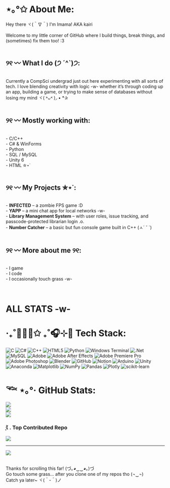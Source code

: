 # ⋆｡°✩ About Me:
Hey there ヾ(＾∇＾) I'm Imama! AKA kairi<br><br>Welcome to my little corner of GitHub where I build things, break things, and (sometimes) fix them too! :3<br><br>

## ୨୧ 〰️ What I do  (੭ ˊ^ˋ)੭:
<br>Currently a CompSci undergrad just out here experimenting with all sorts of tech. I love blending creativity with logic -w- whether it’s through coding up an app, building a game, or trying to make sense of databases without losing my mind ヾ( ˃ᴗ˂ )◞ • *✰  <br><br>
## ୨୧ 〰️ Mostly working with:
<br>- C/C++ <br>- C# & WinForms  <br>- Python<br>- SQL / MySQL  <br>- Unity 6<br>- HTML ✮⋆˙<br><br>
## ୨୧ 〰️ My Projects ✮⋆˙:
<br>- **INFECTED** – a zombie FPS game :D <br>- **YAPP** – a mini chat app for local networks -w-<br>- **Library Management System** – with user roles, issue tracking, and passcode-protected librarian login .o.<br>- **Number Catcher** – a basic but fun console game built in C++  (ㅅ´ ˘ `)<br><br>
## ୨୧ 〰️ More about me ୨୧:
<br>- I game
 <br>- I code
 <br>- I occasionally touch grass  -w-<br>

 <br>

# ALL STATS -w-
# ‧₊˚👩🏻‍💻✩ ₊˚🎧⊹🦇 Tech Stack:
![C](https://img.shields.io/badge/c-%2300599C.svg?style=flat-square&logo=c&logoColor=white) ![C#](https://img.shields.io/badge/c%23-%23239120.svg?style=flat-square&logo=csharp&logoColor=white) ![C++](https://img.shields.io/badge/c++-%2300599C.svg?style=flat-square&logo=c%2B%2B&logoColor=white) ![HTML5](https://img.shields.io/badge/html5-%23E34F26.svg?style=flat-square&logo=html5&logoColor=white) ![Python](https://img.shields.io/badge/python-3670A0?style=flat-square&logo=python&logoColor=ffdd54) ![Windows Terminal](https://img.shields.io/badge/Windows%20Terminal-%234D4D4D.svg?style=flat-square&logo=windows-terminal&logoColor=white) ![.Net](https://img.shields.io/badge/.NET-5C2D91?style=flat-square&logo=.net&logoColor=white) ![MySQL](https://img.shields.io/badge/mysql-4479A1.svg?style=flat-square&logo=mysql&logoColor=white) ![Adobe](https://img.shields.io/badge/adobe-%23FF0000.svg?style=flat-square&logo=adobe&logoColor=white) ![Adobe After Effects](https://img.shields.io/badge/Adobe%20After%20Effects-9999FF.svg?style=flat-square&logo=Adobe%20After%20Effects&logoColor=white) ![Adobe Premiere Pro](https://img.shields.io/badge/Adobe%20Premiere%20Pro-9999FF.svg?style=flat-square&logo=Adobe%20Premiere%20Pro&logoColor=white) ![Adobe Photoshop](https://img.shields.io/badge/adobe%20photoshop-%2331A8FF.svg?style=flat-square&logo=adobe%20photoshop&logoColor=white) ![Blender](https://img.shields.io/badge/blender-%23F5792A.svg?style=flat-square&logo=blender&logoColor=white) ![GitHub](https://img.shields.io/badge/github-%23121011.svg?style=flat-square&logo=github&logoColor=white) ![Notion](https://img.shields.io/badge/Notion-%23000000.svg?style=flat-square&logo=notion&logoColor=white) ![Arduino](https://img.shields.io/badge/-Arduino-00979D?style=flat-square&logo=Arduino&logoColor=white) ![Unity](https://img.shields.io/badge/unity-%23000000.svg?style=flat-square&logo=unity&logoColor=white) ![Anaconda](https://img.shields.io/badge/Anaconda-%2344A833.svg?style=for-the-badge&logo=anaconda&logoColor=white) ![Matplotlib](https://img.shields.io/badge/Matplotlib-%23ffffff.svg?style=for-the-badge&logo=Matplotlib&logoColor=black) ![NumPy](https://img.shields.io/badge/numpy-%23013243.svg?style=for-the-badge&logo=numpy&logoColor=white) ![Pandas](https://img.shields.io/badge/pandas-%23150458.svg?style=for-the-badge&logo=pandas&logoColor=white) ![Plotly](https://img.shields.io/badge/Plotly-%233F4F75.svg?style=for-the-badge&logo=plotly&logoColor=white) ![scikit-learn](https://img.shields.io/badge/scikit--learn-%23F7931E.svg?style=for-the-badge&logo=scikit-learn&logoColor=white)
# 𓆝 ⋆｡°‧ GitHub Stats:
![](https://github-readme-stats.vercel.app/api?username=nighterflex&theme=jolly&hide_border=false&include_all_commits=true&count_private=true)<br/>
![](https://nirzak-streak-stats.vercel.app/?user=nighterflex&theme=jolly&hide_border=false)<br/>
![](https://github-readme-stats.vercel.app/api/top-langs/?username=nighterflex&theme=jolly&hide_border=false&include_all_commits=true&count_private=true&layout=compact)

###  ִֶָ࣪☾. Top Contributed Repo 
![](https://github-contributor-stats.vercel.app/api?username=nighterflex&limit=5&theme=shades-of-purple&combine_all_yearly_contributions=true)

---
[![](https://visitcount.itsvg.in/api?id=nighterflex&icon=2&color=6)](https://visitcount.itsvg.in)

<br>Thanks for scrolling this far! (づ｡◕‿‿◕｡)づ  <br>Go touch some grass... after you clone one of my repos tho (¬‿¬)  <br>Catch ya later~ ヾ(＾-＾)ノ<br>
